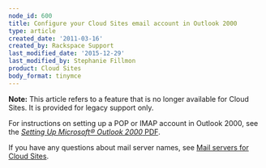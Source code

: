 ```yaml
---
node_id: 600
title: Configure your Cloud Sites email account in Outlook 2000
type: article
created_date: '2011-03-16'
created_by: Rackspace Support
last_modified_date: '2015-12-29'
last_modified_by: Stephanie Fillmon
product: Cloud Sites
body_format: tinymce
---
```


**Note:** This article refers to a feature that is no longer available
for Cloud Sites. It is provided for legacy support only.

For instructions on setting up a POP or IMAP account in Outlook 2000,
see the [*Setting Up Microsoft&reg; Outlook 2000*
PDF](http://cdn.cloudfiles.rackspacecloud.com/c62652/Outlook-2000.pdf "http://cdn.cloudfiles.rackspacecloud.com/c62652/Outlook-2000.pdf").

If you have any questions about mail server names, see [Mail servers for
Cloud
Sites](/how-to/mail-servers-for-cloud-sites).

